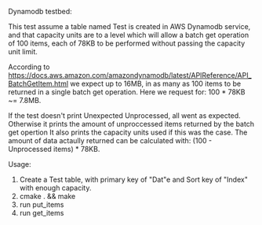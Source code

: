 Dynamodb testbed:

This test assume a table named Test is created in AWS Dynamodb service, and that capacity units
are to a level which will allow a batch get operation of 100 items, each of 78KB to be performed
without passing the capacity unit limit.

According to https://docs.aws.amazon.com/amazondynamodb/latest/APIReference/API_BatchGetItem.html
we expect up to 16MB, in as many as 100 items to be returned in a single batch get operation.
Here we request for: 100 * 78KB ~= 7.8MB.

If the test doesn't print Unexpected Unprocessed, all went as expected.
Otherwise it prints the amount of unproccessed items returned by the batch get opertion
It also prints the capacity units used if this was the case.
The amount of data actaully returned can be calculated with: (100 - Unprocessed items) * 78KB.

Usage:
1. Create a Test table, with primary key of "Dat"e and Sort key of "Index" with enough capacity.
2. cmake . && make
3. run put_items
4. run get_items

